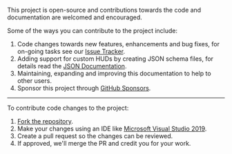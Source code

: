 This project is open-source and contributions towards the code and documentation are welcomed and encouraged.

Some of the ways you can contribute to the project include:

1. Code changes towards new features, enhancements and bug fixes, for on-going tasks see our [Issue Tracker][issues-link].
2. Adding support for custom HUDs by creating JSON schema files, for details read the [JSON Documentation][json-link].
3. Maintaining, expanding and improving this documentation to help to other users.
4. Sponsor this project through [GitHub Sponsors][sponsors-link].

---

To contribute code changes to the project:

1. [Fork the repository][repo-link].
2. Make your changes using an IDE like [Microsoft Visual Studio 2019][vs-link].
3. Create a pull request so the changes can be reviewed.
4. If approved, we'll merge the PR and credit you for your work.

<!-- MARKDOWN LINKS -->
[repo-link]: https://github.com/CriticalFlaw/TF2HUD.Editor
[issues-link]: https://github.com/CriticalFlaw/TF2HUD.Editor/issues
[json-link]: https://www.editor.criticalflaw.ca/json/base/
[docs-link]: https://www.editor.criticalflaw.ca/
[sponsors-link]: https://github.com/sponsors/CriticalFlaw
[vs-link]: https://visualstudio.microsoft.com/